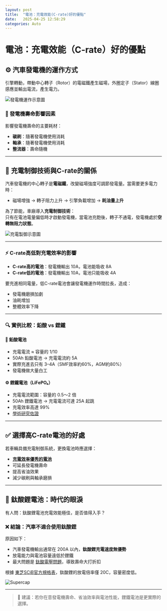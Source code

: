 ```yaml
---
layout: post
title:  "電池：充電效能(C-rate)好的優點"
date:   2025-04-25 12:58:29
categories: Auto
---
```



# 電池：充電效能（C-rate）好的優點

## ⚙️ 汽車發電機的運作方式

引擎轉動，帶動中心轉子（Rotor）的電磁鐵產生磁場，外圈定子（Stator）線圈感應並輸出電流，產生電力。

![發電機運作示意圖](https://attach.mobile01.com/attach/202304/mobile01-546fae5ccb350dbd357ba0095c787a83.png)

### 🧩 發電機壽命影響因素

影響發電機壽命的主要耗材：

- **碳刷**：隨著發電機使用消耗  
- **軸承**：隨著發電機使用消耗  
- **整流器**：壽命隨機

---

## 🔋 充電制御技術與C-rate的關係

汽車發電機的中心轉子是**電磁鐵**，改變磁場強度可調節發電量。當需要更多電力時：

- 磁場增強 → 轉子阻力上升 → 引擎負載增加 → **耗油量上升**

為了節能，車廠導入**充電制御技術**：  
只有在電池電量偏低時才啟動發電機，當電池充飽後，轉子不通電，發電機處於**空轉無阻力狀態**。

![充電製御示意圖](https://attach.mobile01.com/attach/202409/mobile01-1087ab058e273b6e781f0321aa85fe10.png)

---

### ⚡ C-rate高低對充電效率的影響

- **C-rate高的電池**：發電機輸出 10A，電池能吸收 8A  
- **C-rate低的電池**：發電機輸出 10A，電池只能吸收 4A

要充進相同電量，低C-rate電池會讓發電機運作時間拉長，造成：

- 發電機磨損加劇  
- 油耗增加  
- 整體效率下降

---

### 🔍 實例比較：鉛酸 vs 鋰鐵

#### 🧪 鉛酸電池

- 充電電流 ≈ 容量的 1/10  
- 50Ah 鉛酸電池 → 充電電流約 5A  
- 實際充進去只有 3–4A（SMF效率約60%，AGM約80%）  
- 發電機做大量白工

#### ⚙️ 鋰鐵電池（LiFePO₄）

- 充電電流範圍：容量的 0.5～2 倍  
- 50Ah 鋰鐵電池 → 充電電流可達 25A 起跳  
- 充電效率高達 99%  
- [學術研究佐證](https://attach.mobile01.com/attach/202111/mobile01-d8c9d0d9da6aecd839d3e3fbe4be1398.png)

---

## ✅ 選擇高C-rate電池的好處

若車輛具備充電制御系統，更換電池時應選擇：

- [**充電效率優秀的電池**](https://1stbenz.github.io/2025/greenrun.html)  
- 可延長發電機壽命  
- 提高省油效果  
- 減少碳刷與軸承磨損

---

## 🧨 鈦酸鋰電池：時代的眼淚

有人問：鈦酸鋰電池充電效能極佳，是否值得入手？

### ❌ 結論：汽車不適合使用鈦酸鋰

原因如下：

- 汽車發電機輸出通常在 200A 以內，**鈦酸鋰充電速度無優勢**
- 放電能力與電池容量遠低於鋰鐵
- 最大問題是 [鈦酸電壓問題](https://1stbenz.github.io/2025/lto-analysis.html)，導致壽命大打折扣

根據 [東芝SCiB官方規格表](https://www.global.toshiba/ww/products-solutions/battery/scib/product-next/product/cell/high-energy.html)，鈦酸鋰的放電倍率僅 20C，容量密度低。

![Supercap](https://attach.mobile01.com/attach/202508/mobile01-73a3f73994754009670d4e7b1e13c046.png)

---

> 📌 建議：若你在意發電機壽命、省油效率與電池性能，鋰鐵電池是更實際的選擇。

